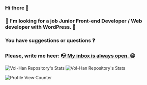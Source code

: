 ### Hi there 👋

### :eyes: I'm looking for a job Junior Front-end Developer / Web developer with WordPress. 🤔

### You have suggestions or questions :question: 

### Please, write me heer: <a href="mailto:v.m.hannibal@gmail.com" title="Write me">:mailbox_with_no_mail: My inbox is always open. :grin:</a>



![Vol-Han Repository's Stats](https://github-readme-stats.vercel.app/api/top-langs/?username=Vol-Han&theme=gray-green)
![Vol-Han Repository's Stats](https://github-readme-stats.vercel.app/api?username=Vol-Han&show_icons=true)
<!-- ### 😂 Here is a random joke :smirk:
![Jokes Card](https://readme-jokes.vercel.app/api) -->
![Profile View Counter](https://vol-han.github.io/resume/ghpvc/?username=Vol-Han)

